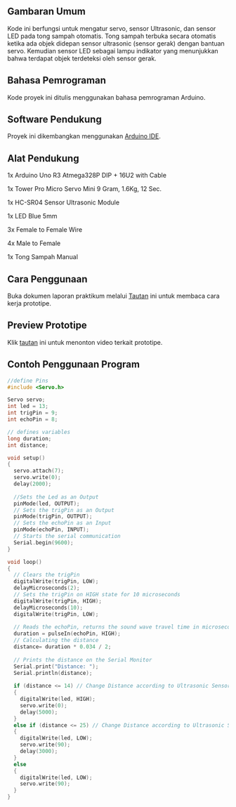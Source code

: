 ## Gambaran Umum

Kode ini berfungsi untuk mengatur servo, sensor Ultrasonic, dan sensor LED pada tong sampah otomatis.
Tong sampah terbuka secara otomatis ketika ada objek didepan sensor ultrasonic (sensor gerak) dengan bantuan servo.
Kemudian sensor LED sebagai lampu indikator yang menunjukkan bahwa terdapat objek terdeteksi oleh sensor gerak.

## Bahasa Pemrograman

Kode proyek ini ditulis menggunakan bahasa pemrograman Arduino.

## Software Pendukung

Proyek ini dikembangkan menggunakan [Arduino IDE](https://www.arduino.cc/en/software).

## Alat Pendukung

1x Arduino Uno R3 Atmega328P DIP + 16U2 with Cable

1x Tower Pro Micro Servo Mini 9 Gram, 1.6Kg, 12 Sec.

1x HC-SR04 Sensor Ultrasonic Module

1x LED Blue 5mm

3x Female to Female Wire

4x Male to Female

1x Tong Sampah Manual

## Cara Penggunaan
Buka dokumen laporan praktikum melalui [Tautan](https://github.com/VictoriaEstara/arduino-automatic-sensor-trash/blob/fb649db62e220d0d7d02bee0741f24478b5855f3/laporan-praktikum.pdf) ini untuk membaca cara kerja prototipe.

## Preview Prototipe
Klik [tautan](https://youtu.be/ayjj4PM1EOo?si=qAO4eSFFvVy72fYW) ini untuk menonton video terkait prototipe.

## Contoh Penggunaan Program
```ino
//define Pins
#include <Servo.h>

Servo servo;
int led = 13;
int trigPin = 9;
int echoPin = 8;

// defines variables
long duration;
int distance;

void setup() 
{
  servo.attach(7);
  servo.write(0);
  delay(2000);
  
  //Sets the Led as an Output
  pinMode(led, OUTPUT);
  // Sets the trigPin as an Output
  pinMode(trigPin, OUTPUT);
  // Sets the echoPin as an Input 
  pinMode(echoPin, INPUT);
  // Starts the serial communication 
  Serial.begin(9600); 
}

void loop() 
{
  // Clears the trigPin
  digitalWrite(trigPin, LOW);
  delayMicroseconds(2);
  // Sets the trigPin on HIGH state for 10 microseconds
  digitalWrite(trigPin, HIGH);
  delayMicroseconds(10);
  digitalWrite(trigPin, LOW);
  
  // Reads the echoPin, returns the sound wave travel time in microseconds
  duration = pulseIn(echoPin, HIGH);
  // Calculating the distance
  distance= duration * 0.034 / 2;
  
  // Prints the distance on the Serial Monitor
  Serial.print("Distance: ");
  Serial.println(distance);
  
  if (distance <= 14) // Change Distance according to Ultrasonic Sensor Placement
  {
    digitalWrite(led, HIGH);
    servo.write(0);
    delay(5000);
  } 
  else if (distance <= 25) // Change Distance according to Ultrasonic Sensor Placement
  {
    digitalWrite(led, LOW);
    servo.write(90);
    delay(3000);
  } 
  else
  {
    digitalWrite(led, LOW);
    servo.write(90);
  }
}
